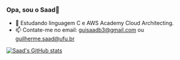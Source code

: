 ### Opa, sou o Saad👋

- 🌱 Estudando linguagem C e AWS Academy Cloud Architecting.
- 📫 Contate-me no email: guisaadb3@gmail.com ou guilherme.saad@ufu.br



[![Saad's GitHub stats](https://github-readme-stats.vercel.app/api?username=guilhermesaad)](https://github.com/anuraghazra/github-readme-stats)
